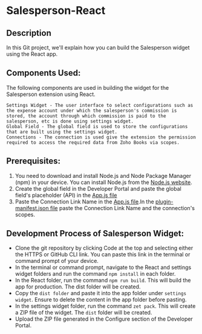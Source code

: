 # Salesperson-React

## Description

<p>In this Git project, we'll explain how you can build the Salesperson widget using the React app.</p>


## Components Used: 
<p>The following components are used in building the widget for the Salesperson extension using React.</p>

    Settings Widget - The user interface to select configurations such as the expense account under which the salesperson's commission is stored, the account through which commission is paid to the salesperson, etc is done using settings widget.
    Global Field - The global field is used to store the configurations that are built using the settings widget. 
    Connections - The connection is used give the extension the permission required to access the required data from Zoho Books via scopes. 



## Prerequisites:

1. You need to download and install Node.js and Node Package Manager (npm) in your device. You can install Node.js from the [Node.js website](https://nodejs.org/).
2. Create the global field in the Developer Portal and paste the global field's placeholder (API) in the [App.js file](https://github.com/zoho/zohofinance-SalespersonWidget-React/blob/04a4f75fe65d8e9241d45488f961fff0df46a792/salesperson-react-app/src/App.js#L10)
3. Paste the Connection Link Name in the [App.js file](https://github.com/zoho/zohofinance-SalespersonWidget-React/blob/04a4f75fe65d8e9241d45488f961fff0df46a792/salesperson-react-app/src/App.js#L8).In the [plugin-manifest.json file](https://github.com/zoho/zohofinance-SalespersonWidget-React/blob/04a4f75fe65d8e9241d45488f961fff0df46a792/salesperson-settingWidget/plugin-manifest.json#L21) paste the Connection Link Name and the connection's scopes.

              
## Development Process of Salesperson Widget:
* Clone the git repository by clicking Code at the top and selecting either the HTTPS or GitHub CLI link. You can paste this link in the terminal or command prompt of your device.
* In the terminal or command prompt, navigate to the React and settings widget folders and run the command `npm install` in each folder.
* In the React folder, run the command `npm run build`. This will build the app for production. The dist folder will be created.
* Copy the `dist folder` and paste it into the app folder under `settings widget`. Ensure to delete the content in the app folder before pasting.
* In the settings widget folder, run the command `zet pack`. This will create a ZIP file of the widget. The `dist` folder will be created.
* Upload the ZIP file generated in the Configure section of the Developer Portal.

  
